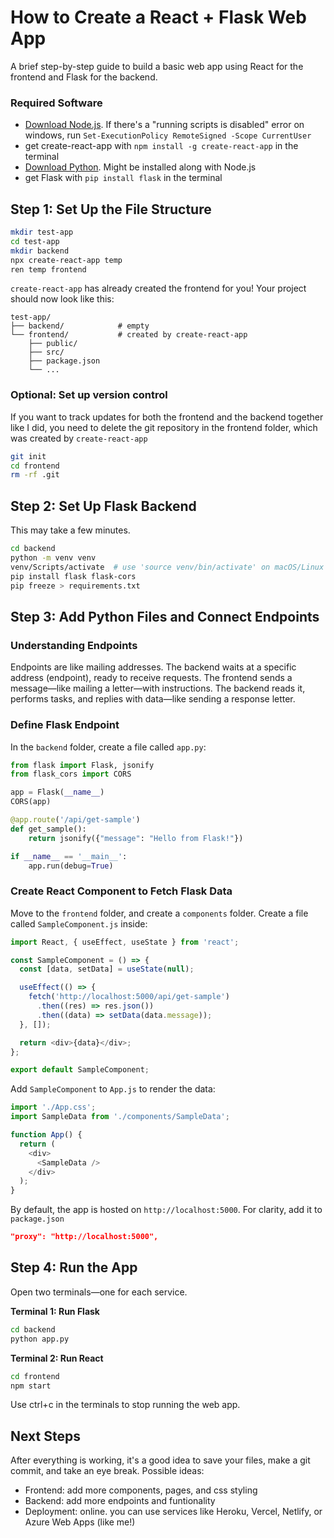 # How to Create a React + Flask Web App

A brief step-by-step guide to build a basic web app using React for the frontend and Flask for the backend.

### Required Software
- [Download Node.js](https://nodejs.org/en/download). If there's a "running scripts is disabled" error on windows, run `Set-ExecutionPolicy RemoteSigned -Scope CurrentUser`
- get create-react-app with `npm install -g create-react-app` in the terminal
- [Download Python](https://www.python.org/downloads/). Might be installed along with Node.js
- get Flask with `pip install flask` in the terminal


## Step 1: Set Up the File Structure

```bash
mkdir test-app
cd test-app
mkdir backend
npx create-react-app temp
ren temp frontend
```

`create-react-app` has already created the frontend for you! Your project should now look like this:

```
test-app/
├── backend/			# empty
└── frontend/			# created by create-react-app
    ├── public/
    ├── src/
    ├── package.json
    └── ...
```

### Optional: Set up version control
If you want to track updates for both the frontend and the backend together like I did, you need to delete the git repository in the frontend folder, which was created by `create-react-app`
```bash
git init
cd frontend
rm -rf .git
```

## Step 2: Set Up Flask Backend
This may take a few minutes.

```bash
cd backend
python -m venv venv
venv/Scripts/activate  # use 'source venv/bin/activate' on macOS/Linux
pip install flask flask-cors
pip freeze > requirements.txt
```

## Step 3: Add Python Files and Connect Endpoints

### Understanding Endpoints

Endpoints are like mailing addresses. The backend waits at a specific address (endpoint), ready to receive requests. The frontend sends a message—like mailing a letter—with instructions. The backend reads it, performs tasks, and replies with data—like sending a response letter.

### Define Flask Endpoint

In the `backend` folder, create a file called `app.py`:

```python
from flask import Flask, jsonify
from flask_cors import CORS

app = Flask(__name__)
CORS(app)

@app.route('/api/get-sample')
def get_sample():
    return jsonify({"message": "Hello from Flask!"})

if __name__ == '__main__':
    app.run(debug=True)
```

### Create React Component to Fetch Flask Data

Move to the `frontend` folder, and create a `components` folder. Create a file called `SampleComponent.js` inside:

```javascript
import React, { useEffect, useState } from 'react';

const SampleComponent = () => {
  const [data, setData] = useState(null);

  useEffect(() => {
    fetch('http://localhost:5000/api/get-sample')
      .then((res) => res.json())
      .then((data) => setData(data.message));
  }, []);

  return <div>{data}</div>;
};

export default SampleComponent;
```

Add `SampleComponent` to `App.js` to render the data:
```javascript
import './App.css';
import SampleData from './components/SampleData';

function App() {
  return (
    <div>
      <SampleData />
    </div>
  );
}
```

By default, the app is hosted on `http://localhost:5000`. For clarity, add it to `package.json` 
```json
"proxy": "http://localhost:5000",
```

## Step 4: Run the App

Open two terminals—one for each service.

**Terminal 1: Run Flask**
```bash
cd backend
python app.py
```

**Terminal 2: Run React**
```bash
cd frontend
npm start
```

Use ctrl+c in the terminals to stop running the web app.

## Next Steps

After everything is working, it's a good idea to save your files, make a git commit, and take an eye break. Possible ideas:

- Frontend: add more components, pages, and css styling
- Backend: add more endpoints and funtionality
- Deployment: online. you can use services like Heroku, Vercel, Netlify, or Azure Web Apps (like me!)